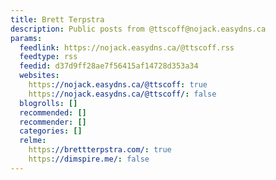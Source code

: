 ```yaml
---
title: Brett Terpstra
description: Public posts from @ttscoff@nojack.easydns.ca
params:
  feedlink: https://nojack.easydns.ca/@ttscoff.rss
  feedtype: rss
  feedid: d37d9ff28ae7f56415af14728d353a34
  websites:
    https://nojack.easydns.ca/@ttscoff: true
    https://nojack.easydns.ca/@ttscoff/: false
  blogrolls: []
  recommended: []
  recommender: []
  categories: []
  relme:
    https://brettterpstra.com/: true
    https://dimspire.me/: false
---
```

